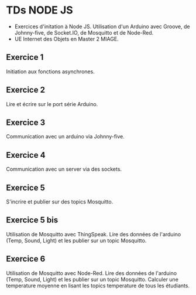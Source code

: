 # TDs NODE JS

- Exercices d'initation à Node JS. Utilisation d'un Arduino avec Groove, de Johnny-five, de Socket.IO, de Mosquitto et de Node-Red.
- UE Internet des Objets en Master 2 MIAGE.

## Exercice 1
Initiation aux fonctions asynchrones.

## Exercice 2
Lire et écrire sur le port série Arduino.

## Exercice 3
Communication avec un arduino via Johnny-five.

## Exercice 4 
Communication avec un server via des sockets.

## Exercice 5
S'incrire et publier sur des topics Mosquitto.

## Exercice 5 bis
Utilisation de Mosquitto avec ThingSpeak. 
Lire des données de l'arduino (Temp, Sound, Light) et les publier sur un topic Mosquitto.

## Exercice 6
Utilisation de Mosquitto avec Node-Red.
Lire des données de l'arduino (Temp, Sound, Light) et les publier sur un topic Mosquitto.
Calculer une temperature moyenne en lisant les topics temperature de tous les étudiants.
